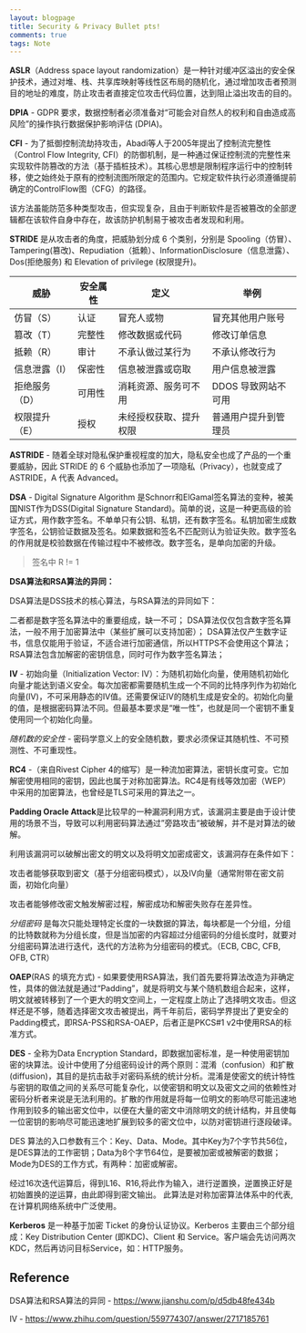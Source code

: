 ```yaml
---
layout: blogpage
title: Security & Privacy Bullet pts!
comments: true
tags: Note
---
```


**ASLR**（Address space layout randomization）是一种针对缓冲区溢出的安全保护技术，通过对堆、栈、共享库映射等线性区布局的随机化，通过增加攻击者预测目的地址的难度，防止攻击者直接定位攻击代码位置，达到阻止溢出攻击的目的。

**DPIA** - GDPR 要求，数据控制者必须准备对“可能会对自然人的权利和自由造成高风险”的操作执行数据保护影响评估 (DPIA)。 

**CFI** - 为了抵御控制流劫持攻击，Abadi等人于2005年提出了控制流完整性（Control Flow Integrity, CFI）的防御机制，是一种通过保证控制流的完整性来实现软件防篡改的方法（基于插桩技术）。其核心思想是限制程序运行中的控制转移，使之始终处于原有的控制流图所限定的范围内。它规定软件执行必须遵循提前确定的ControlFlow图（CFG）的路径。

该方法虽能防范多种类型攻击，但实现复杂，且由于判断软件是否被篡改的全部逻辑都在该软件自身中存在，故该防护机制易于被攻击者发现和利用。

**STRIDE** 是从攻击者的角度，把威胁划分成 6 个类别，分别是 Spooling（仿冒）、Tampering(篡改)、Repudiation（抵赖）、InformationDisclosure（信息泄露）、Dos(拒绝服务) 和 Elevation of privilege (权限提升)。

| 威胁          | 安全属性 | 定义                   | 举例                 |
|---------------|----------|------------------------|----------------------|
| 仿冒（S）     | 认证     | 冒充人或物             | 冒充其他用户账号     |
| 篡改（T）     | 完整性   | 修改数据或代码         | 修改订单信息         |
| 抵赖（R）     | 审计     | 不承认做过某行为       | 不承认修改行为       |
| 信息泄露（I） | 保密性   | 信息被泄露或窃取       | 用户信息被泄露       |
| 拒绝服务（D） | 可用性   | 消耗资源、服务可不用   | DDOS 导致网站不可用  |
| 权限提升（E） | 授权     | 未经授权获取、提升权限 | 普通用户提升到管理员 |用户提升到管理员

**ASTRIDE** - 随着全球对隐私保护重视程度的加大，隐私安全也成了产品的一个重要威胁，因此 STRIDE 的 6 个威胁也添加了一项隐私（Privacy），也就变成了 ASTRIDE，A 代表 Advanced。

**DSA** - Digital Signature Algorithm 是Schnorr和ElGamal签名算法的变种，被美国NIST作为DSS(Digital Signature Standard)。简单的说，这是一种更高级的验证方式，用作数字签名。不单单只有公钥、私钥，还有数字签名。私钥加密生成数字签名，公钥验证数据及签名。如果数据和签名不匹配则认为验证失败。数字签名的作用就是校验数据在传输过程中不被修改。数字签名，是单向加密的升级。

> 签名中 R != 1

**DSA算法和RSA算法的异同：**

DSA算法是DSS技术的核心算法，与RSA算法的异同如下：

二者都是数字签名算法中的重要组成，缺一不可；
DSA算法仅仅包含数字签名算法，一般不用于加密算法中（某些扩展可以支持加密）；
DSA算法仅产生数字证书，信息仅能用于验证，不适合进行加密通信，所以HTTPS不会使用这个算法；
RSA算法包含加解密的密钥信息，同时可作为数字签名算法；

**IV** - 初始向量（Initialization Vector: IV）：为随机初始化向量，使用随机初始化向量才能达到语义安全。每次加密都需要随机生成一个不同的比特序列作为初始化向量(IV)，不可采用静态的IV值。还需要保证IV的随机生成是安全的。初始化向量的值，是根据密码算法不同。但最基本要求是“唯一性”，也就是同一个密钥不重复使用同一个初始化向量。

*随机数的安全性* - 密码学意义上的安全随机数，要求必须保证其随机性、不可预测性、不可重现性。

**RC4** -（来自Rivest Cipher 4的缩写）是一种流加密算法，密钥长度可变。它加解密使用相同的密钥，因此也属于对称加密算法。RC4是有线等效加密（WEP）中采用的加密算法，也曾经是TLS可采用的算法之一。

**Padding Oracle Attack**是比较早的一种漏洞利用方式，该漏洞主要是由于设计使用的场景不当，导致可以利用密码算法通过”旁路攻击“被破解，并不是对算法的破解。

利用该漏洞可以破解出密文的明文以及将明文加密成密文，该漏洞存在条件如下：

攻击者能够获取到密文（基于分组密码模式），以及IV向量（通常附带在密文前面，初始化向量）

攻击者能够修改密文触发解密过程，解密成功和解密失败存在差异性。

*分组密码* 是每次只能处理特定长度的一块数据的算法，每块都是一个分组，分组的比特数就称为分组长度，但是当加密的内容超过分组密码的分组长度时，就要对分组密码算法进行迭代，迭代的方法称为分组密码的模式。（ECB, CBC, CFB, OFB, CTR）


**OAEP**(RAS 的填充方式) - 如果要使用RSA算法，我们首先要将算法改造为非确定性，具体的做法就是通过“Padding”，就是将明文与某个随机数组合起来，这样，明文就被转移到了一个更大的明文空间上，一定程度上防止了选择明文攻击。但这样还是不够，随着选择密文攻击被提出，两千年前后，密码学界提出了更安全的Padding模式，即RSA-PSS和RSA-OAEP，后者正是PKCS#1 v2中使用RSA的标准方式。

**DES** - 全称为Data Encryption Standard，即数据加密标准，是一种使用密钥加密的块算法。设计中使用了分组密码设计的两个原则：混淆（confusion）和扩散(diffusion)，其目的是抗击敌手对密码系统的统计分析。混淆是使密文的统计特性与密钥的取值之间的关系尽可能复杂化，以使密钥和明文以及密文之间的依赖性对密码分析者来说是无法利用的。扩散的作用就是将每一位明文的影响尽可能迅速地作用到较多的输出密文位中，以便在大量的密文中消除明文的统计结构，并且使每一位密钥的影响尽可能迅速地扩展到较多的密文位中，以防对密钥进行逐段破译。

DES 算法的入口参数有三个：Key、Data、Mode。其中Key为7个字节共56位，是DES算法的工作密钥；Data为8个字节64位，是要被加密或被解密的数据；Mode为DES的工作方式，有两种：加密或解密。

经过16次迭代运算后，得到L16、R16,将此作为输入，进行逆置换，逆置换正好是初始置换的逆运算，由此即得到密文输出。
此算法是对称加密算法体系中的代表,在计算机网络系统中广泛使用。

**Kerberos** 是一种基于加密 Ticket 的身份认证协议。Kerberos 主要由三个部分组成：Key Distribution Center (即KDC)、Client 和 Service。客户端会先访问两次KDC，然后再访问目标Service，如：HTTP服务。




## Reference

DSA算法和RSA算法的异同 - https://www.jianshu.com/p/d5db48fe434b

IV - https://www.zhihu.com/question/559774307/answer/2717185761
